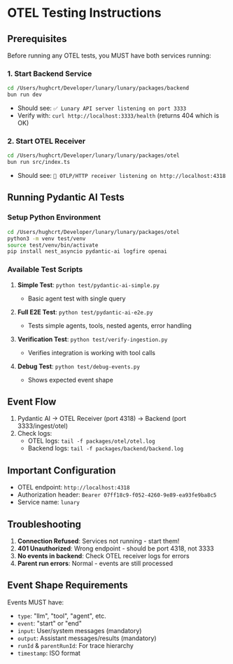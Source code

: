 # OTEL Testing Instructions

## Prerequisites

Before running any OTEL tests, you MUST have both services running:

### 1. Start Backend Service
```bash
cd /Users/hughcrt/Developer/lunary/lunary/packages/backend
bun run dev
```
- Should see: `✅ Lunary API server listening on port 3333`
- Verify with: `curl http://localhost:3333/health` (returns 404 which is OK)

### 2. Start OTEL Receiver
```bash
cd /Users/hughcrt/Developer/lunary/lunary/packages/otel
bun run src/index.ts
```
- Should see: `🔭 OTLP/HTTP receiver listening on http://localhost:4318`

## Running Pydantic AI Tests

### Setup Python Environment
```bash
cd /Users/hughcrt/Developer/lunary/lunary/packages/otel
python3 -m venv test/venv
source test/venv/bin/activate
pip install nest_asyncio pydantic-ai logfire openai
```

### Available Test Scripts

1. **Simple Test**: `python test/pydantic-ai-simple.py`
   - Basic agent test with single query

2. **Full E2E Test**: `python test/pydantic-ai-e2e.py`
   - Tests simple agents, tools, nested agents, error handling

3. **Verification Test**: `python test/verify-ingestion.py`
   - Verifies integration is working with tool calls

4. **Debug Test**: `python test/debug-events.py`
   - Shows expected event shape

## Event Flow

1. Pydantic AI → OTEL Receiver (port 4318) → Backend (port 3333/ingest/otel)
2. Check logs:
   - OTEL logs: `tail -f packages/otel/otel.log`
   - Backend logs: `tail -f packages/backend/backend.log`

## Important Configuration

- OTEL endpoint: `http://localhost:4318`
- Authorization header: `Bearer 07ff18c9-f052-4260-9e89-ea93fe9ba8c5`
- Service name: `lunary`

## Troubleshooting

1. **Connection Refused**: Services not running - start them!
2. **401 Unauthorized**: Wrong endpoint - should be port 4318, not 3333
3. **No events in backend**: Check OTEL receiver logs for errors
4. **Parent run errors**: Normal - events are still processed

## Event Shape Requirements

Events MUST have:
- `type`: "llm", "tool", "agent", etc.
- `event`: "start" or "end"
- `input`: User/system messages (mandatory)
- `output`: Assistant messages/results (mandatory)
- `runId` & `parentRunId`: For trace hierarchy
- `timestamp`: ISO format